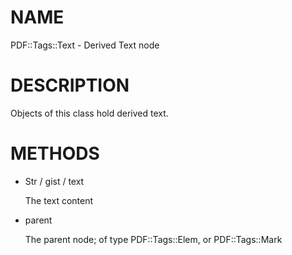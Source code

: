 NAME
====

PDF::Tags::Text - Derived Text node

DESCRIPTION
===========

Objects of this class hold derived text.

METHODS
=======

  * Str / gist / text

    The text content

  * parent

    The parent node; of type PDF::Tags::Elem, or PDF::Tags::Mark

